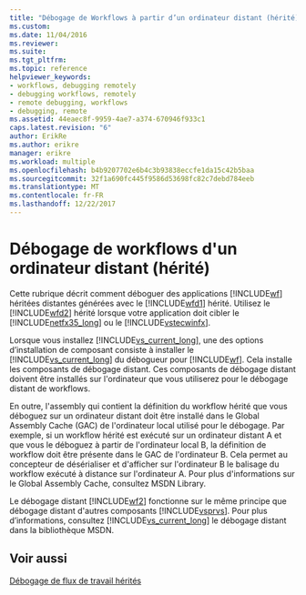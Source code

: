 ```yaml
---
title: "Débogage de Workflows à partir d’un ordinateur distant (hérité) | Documents Microsoft"
ms.custom: 
ms.date: 11/04/2016
ms.reviewer: 
ms.suite: 
ms.tgt_pltfrm: 
ms.topic: reference
helpviewer_keywords:
- workflows, debugging remotely
- debugging workflows, remotely
- remote debugging, workflows
- debugging, remote
ms.assetid: 44eaec8f-9959-4ae7-a374-670946f933c1
caps.latest.revision: "6"
author: ErikRe
ms.author: erikre
manager: erikre
ms.workload: multiple
ms.openlocfilehash: b4b9207702e6b4c3b93838eccfe1da15c42b5baa
ms.sourcegitcommit: 32f1a690fc445f9586d53698fc82c7debd784eeb
ms.translationtype: MT
ms.contentlocale: fr-FR
ms.lasthandoff: 12/22/2017
---
```

# <a name="debugging-workflows-from-a-remote-computer-legacy"></a>Débogage de workflows d'un ordinateur distant (hérité)
Cette rubrique décrit comment déboguer des applications [!INCLUDE[wf](../workflow-designer/includes/wf_md.md)] héritées distantes générées avec le [!INCLUDE[wfd1](../workflow-designer/includes/wfd1_md.md)] hérité. Utilisez le [!INCLUDE[wfd2](../workflow-designer/includes/wfd2_md.md)] hérité lorsque votre application doit cibler le [!INCLUDE[netfx35_long](../workflow-designer/includes/netfx35_long_md.md)] ou le [!INCLUDE[vstecwinfx](../workflow-designer/includes/vstecwinfx_md.md)].  
  
 Lorsque vous installez [!INCLUDE[vs_current_long](../misc/includes/vs_current_long_md.md)], une des options d’installation de composant consiste à installer le [!INCLUDE[vs_current_long](../misc/includes/vs_current_long_md.md)] du débogueur pour [!INCLUDE[wf](../workflow-designer/includes/wf_md.md)]. Cela installe les composants de débogage distant. Ces composants de débogage distant doivent être installés sur l'ordinateur que vous utiliserez pour le débogage distant de workflows.  
  
 En outre, l'assembly qui contient la définition du workflow hérité que vous déboguez sur un ordinateur distant doit être installé dans le Global Assembly Cache (GAC) de l'ordinateur local utilisé pour le débogage. Par exemple, si un workflow hérité est exécuté sur un ordinateur distant A et que vous le déboguez à partir de l'ordinateur local B, la définition de workflow doit être présente dans le GAC de l'ordinateur B. Cela permet au concepteur de désérialiser et d'afficher sur l'ordinateur B le balisage du workflow exécuté à distance sur l'ordinateur A. Pour plus d'informations sur le Global Assembly Cache, consultez MSDN Library.  
  
 Le débogage distant [!INCLUDE[wf2](../workflow-designer/includes/wf2_md.md)] fonctionne sur le même principe que débogage distant d'autres composants [!INCLUDE[vsprvs](../code-quality/includes/vsprvs_md.md)]. Pour plus d’informations, consultez [!INCLUDE[vs_current_long](../misc/includes/vs_current_long_md.md)] le débogage distant dans la bibliothèque MSDN.  
  
## <a name="see-also"></a>Voir aussi  
 [Débogage de flux de travail hérités](../workflow-designer/debugging-legacy-workflows.md)